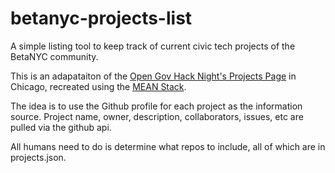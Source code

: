betanyc-projects-list
=====================

A simple listing tool to keep track of current civic tech projects of the BetaNYC community.  

This is an adapataiton of the [Open Gov Hack Night's Projects Page](https://github.com/open-city/open-gov-hack-night) in Chicago, recreated using the [MEAN Stack](http://www,mean.io).

The idea is to use the Github profile for each project as the information source.  Project name, owner, description, collaborators, issues, etc are pulled via the github api. 

All humans need to do is determine what repos to include, all of which are in projects.json.
